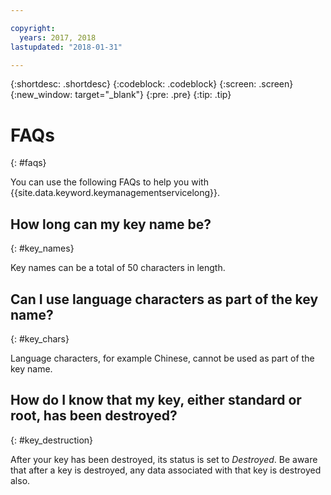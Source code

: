 ```yaml
---

copyright:
  years: 2017, 2018
lastupdated: "2018-01-31"

---
```


{:shortdesc: .shortdesc}
{:codeblock: .codeblock}
{:screen: .screen}
{:new_window: target="_blank"}
{:pre: .pre}
{:tip: .tip}

# FAQs
{: #faqs}

You can use the following FAQs to help you with {{site.data.keyword.keymanagementservicelong}}.

## How long can my key name be?
{: #key_names}

Key names can be a total of 50 characters in length.
   
## Can I use language characters as part of the key name?
{: #key_chars}

Language characters, for example Chinese, cannot be used as part of the key name.

## How do I know that my key, either standard or root, has been destroyed?
{: #key_destruction}

After your key has been destroyed, its status is set to _Destroyed_. Be aware that after a key is destroyed, any data associated with that key is destroyed also.
